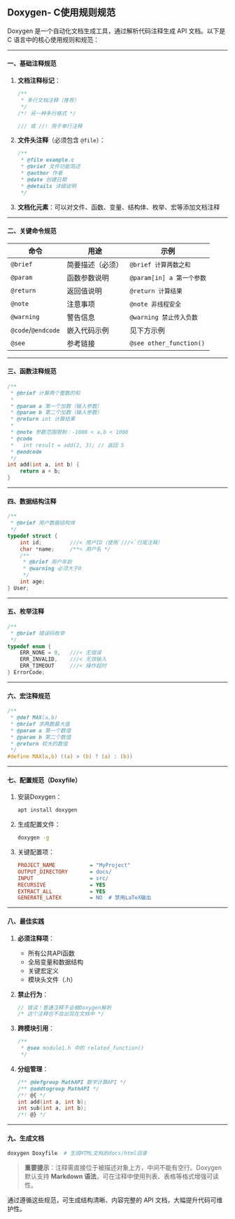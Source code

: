 ## Doxygen- C使用规则规范

Doxygen 是一个自动化文档生成工具，通过解析代码注释生成 API 文档。以下是 C 语言中的核心使用规则和规范：

---

#### 一、基础注释规范
1. **文档注释标记**：
   ```c
   /**
    * 多行文档注释（推荐）
    */
   /*! 另一种多行格式 */

   /// 或 //! 用于单行注释
   ```

2. **文件头注释**（必须包含 `@file`）：
   ```c
   /**
    * @file example.c
    * @brief 文件功能简述
    * @author 作者
    * @date 创建日期
    * @details 详细说明
    */
   ```

3. **文档化元素**：可以对文件、函数、变量、结构体、枚举、宏等添加文档注释
---

#### 二、关键命令规范
| 命令          | 用途                          | 示例                                     |
|---------------|-------------------------------|------------------------------------------|
| `@brief`      | 简要描述（必须）              | `@brief 计算两数之和`                   |
| `@param`      | 函数参数说明                  | `@param[in] a 第一个参数`               |
| `@return`     | 返回值说明                    | `@return 计算结果`                      |
| `@note`       | 注意事项                      | `@note 非线程安全`                      |
| `@warning`    | 警告信息                      | `@warning 禁止传入负数`                 |
| `@code`/`@endcode` | 嵌入代码示例              | 见下方示例                               |
| `@see`        | 参考链接                      | `@see other_function()`                  |

---

#### 三、函数注释规范
```c
/**
 * @brief 计算两个整数的和
 * 
 * @param a 第一个加数（输入参数）
 * @param b 第二个加数（输入参数）
 * @return int 计算结果
 * 
 * @note 参数范围限制：-1000 < a,b < 1000
 * @code
 *   int result = add(2, 3); // 返回 5
 * @endcode
 */
int add(int a, int b) {
    return a + b;
}
```

---

#### 四、数据结构注释
```c
/**
 * @brief 用户数据结构体
 */
typedef struct {
    int id;         ///< 用户ID（使用`///<`行尾注释）
    char *name;     /**< 用户名 */
    /**
     * @brief 用户年龄
     * @warning 必须大于0
     */
    int age;
} User;
```

---

#### 五、枚举注释
```c
/**
 * @brief 错误码枚举
 */
typedef enum {
    ERR_NONE = 0,   ///< 无错误
    ERR_INVALID,    ///< 无效输入
    ERR_TIMEOUT     ///< 操作超时
} ErrorCode;
```

---

#### 六、宏注释规范
```c
/**
 * @def MAX(a,b)
 * @brief 求两数最大值
 * @param a 第一个数值
 * @param b 第二个数值
 * @return 较大的数值
 */
#define MAX(a,b) ((a) > (b) ? (a) : (b))
```

---

#### 七、配置规范（Doxyfile）
1. 安装Doxygen：
   ```bash
   apt install doxygen
   ```
2. 生成配置文件：
   ```bash
   doxygen -g
   ```
3. 关键配置项：
   ```ini
   PROJECT_NAME           = "MyProject"
   OUTPUT_DIRECTORY       = docs/
   INPUT                  = src/
   RECURSIVE              = YES
   EXTRACT_ALL            = YES
   GENERATE_LATEX         = NO  # 禁用LaTeX输出
   ```

---

#### 八、最佳实践
1. **必须注释项**：
   - 所有公共API函数
   - 全局变量和数据结构
   - 关键宏定义
   - 模块头文件（.h）

2. **禁止行为**：
   ```c
   // 错误！普通注释不会被Doxygen解析
   /* 这个注释也不会出现在文档中 */
   ```

3. **跨模块引用**：
   ```c
   /** 
    * @see module1.h 中的 related_function()
    */
   ```

4. **分组管理**：
   ```c
   /** @defgroup MathAPI 数学计算API */
   /** @addtogroup MathAPI */
   /*! @{ */
   int add(int a, int b);
   int sub(int a, int b);
   /*! @} */
   ```

---

#### 九、生成文档
```bash
doxygen Doxyfile  # 生成HTML文档到docs/html目录
```

> **重要提示**：注释需直接位于被描述对象上方，中间不能有空行。Doxygen 默认支持 **Markdown 语法**，可在注释中使用列表、表格等格式增强可读性。

通过遵循这些规范，可生成结构清晰、内容完整的 API 文档，大幅提升代码可维护性。